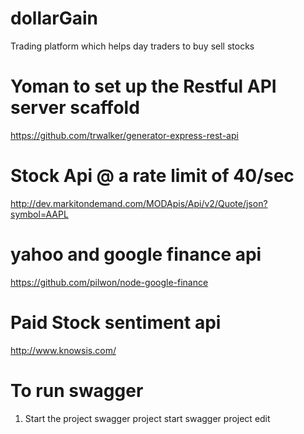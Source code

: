 # dollarGain
Trading platform which helps day traders to buy sell stocks

# Yoman to set up the Restful API server scaffold 
https://github.com/trwalker/generator-express-rest-api

# Stock Api @ a rate limit of 40/sec 
http://dev.markitondemand.com/MODApis/Api/v2/Quote/json?symbol=AAPL

# yahoo and google finance api
https://github.com/pilwon/node-google-finance

# Paid Stock sentiment api 
http://www.knowsis.com/

# To run swagger 
1. Start the project 
  swagger project start
  swagger project edit 

